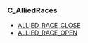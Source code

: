 ### C\_AlliedRaces

* [ALLIED\_RACE\_CLOSE](https://wow.gamepedia.com/ALLIED_RACE_CLOSE)
* [ALLIED\_RACE\_OPEN](https://wow.gamepedia.com/ALLIED_RACE_OPEN)



